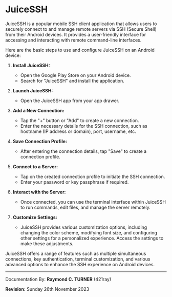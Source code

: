 # JuiceSSH

JuiceSSH is a popular mobile SSH client application that allows users to securely connect to and manage remote servers via SSH (Secure Shell) from their Android devices. It provides a user-friendly interface for accessing and interacting with remote command-line interfaces.

Here are the basic steps to use and configure JuiceSSH on an Android device:

1. **Install JuiceSSH:**
   - Open the Google Play Store on your Android device.
   - Search for "JuiceSSH" and install the application.

2. **Launch JuiceSSH:**
   - Open the JuiceSSH app from your app drawer.

3. **Add a New Connection:**
   - Tap the "+" button or "Add" to create a new connection.
   - Enter the necessary details for the SSH connection, such as hostname (IP address or domain), port, username, etc.

4. **Save Connection Profile:**
   - After entering the connection details, tap "Save" to create a connection profile.

5. **Connect to a Server:**
   - Tap on the created connection profile to initiate the SSH connection.
   - Enter your password or key passphrase if required.

6. **Interact with the Server:**
   - Once connected, you can use the terminal interface within JuiceSSH to run commands, edit files, and manage the server remotely.

7. **Customize Settings:**
   - JuiceSSH provides various customization options, including changing the color scheme, modifying font size, and configuring other settings for a personalized experience. Access the settings to make these adjustments.

JuiceSSH offers a range of features such as multiple simultaneous connections, key authentication, terminal customization, and various advanced options to enhance the SSH experience on Android devices.

---

Documentation By: **Raymond C. TURNER** (421ray)

**Revision:** Sunday 26th November 2023